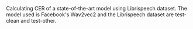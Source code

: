 Calculating CER of a state-of-the-art model using Librispeech dataset. The model used is Facebook's Wav2vec2 and the Librispeech dataset are test-clean and test-other. 
